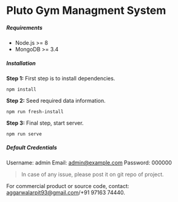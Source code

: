 # Pluto Gym Managment System

##### Requirements
* Node.js >= 8
* MongoDB >= 3.4

##### Installation

**Step 1:**
First step is to install dependencies.
```shell
npm install
```


**Step 2:**
Seed required data information.
```shell
npm run fresh-install
```


**Step 3:**
Final step, start server.
```shell 
npm run serve
```

##### Default Credentials
Username: admin
Email: admin@example.com
Password: 000000

> In case of any issue, please post it on git repo of project.

For commercial product or source code, contact: aggarwalarpit93@gmail.com/+91 97163 74440.